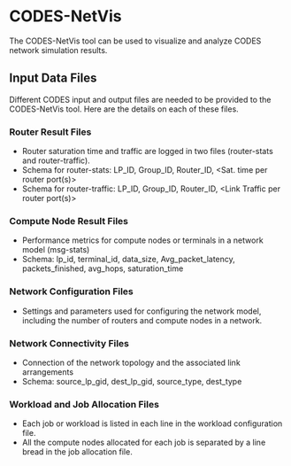 # CODES-NetVis 

The CODES-NetVis tool can be used to visualize and analyze CODES network simulation results. 

## Input Data Files
Different CODES input and output files are needed to be provided to the CODES-NetVis tool. Here are the details on each of these files.

### Router Result Files
* Router saturation time and traffic are logged in two files (router-stats and router-traffic). 
* Schema for router-stats: LP_ID, Group_ID, Router_ID, <Sat. time per router port(s)>
* Schema for router-traffic: LP_ID, Group_ID, Router_ID, <Link Traffic per router port(s)>

### Compute Node Result Files
* Performance metrics for compute nodes or terminals in a network model (msg-stats)
* Schema: lp_id, terminal_id, data_size, Avg_packet_latency, packets_finished, avg_hops, saturation_time

### Network Configuration Files
* Settings and parameters used for configuring the network model, including the number of routers and compute nodes in a network.  

### Network Connectivity Files
* Connection of the network topology and the associated link arrangements
* Schema: source_lp_gid, dest_lp_gid, source_type, dest_type

### Workload and Job Allocation Files
* Each job or workload is listed in each line in the workload configuration file.
* All the compute nodes allocated for each job is separated by a line bread in the job allocation file. 

